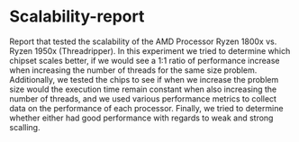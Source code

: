 # Scalability-report
Report that tested the scalability of the AMD Processor Ryzen 1800x vs. Ryzen 1950x (Threadripper).
In this experiment we tried to determine which chipset scales better, if we would see a 1:1 ratio of performance increase when increasing the number of threads for the same size problem. Additionally, we tested the chips to see if when we increase the problem size would the execution time remain constant when also increasing the number of threads, and we used various performance metrics to collect data on the performance of each processor. Finally, we tried to determine whether either had good performance with regards to weak and strong scalling.
